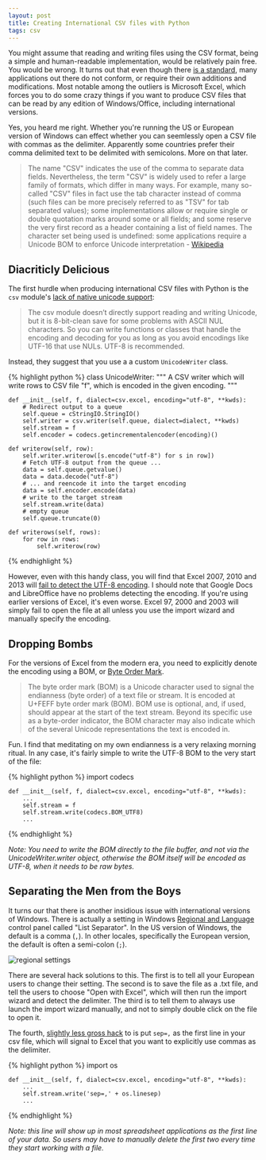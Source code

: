 ```yaml
---
layout: post
title: Creating International CSV files with Python
tags: csv
---
```


You might assume that reading and writing files using the CSV format, being a simple and human-readable implementation,
would be relatively pain free. You would be wrong. It turns out that even though there
[is a standard](http://tools.ietf.org/html/rfc4180), many applications out there do not conform, or require their own
additions and modifications. Most notable among the outliers is Microsoft Excel, which forces you to do some crazy things
if you want to produce CSV files that can be read by any edition of Windows/Office, including international versions.

Yes, you heard me right. Whether you're running the US or European version of Windows can effect whether you can
seemlessly open a CSV file with commas as the delimiter. Apparently some countries prefer their comma delimited text
to be delimited with semicolons. More on that later.

> The name "CSV" indicates the use of the comma to separate data fields. Nevertheless, the term "CSV" is widely used
to refer a large family of formats, which differ in many ways. For example, many so-called "CSV" files in fact use
the tab character instead of comma (such files can be more precisely referred to as "TSV" for tab separated values);
some implementations allow or require single or double quotation marks around some or all fields; and some reserve
the very first record as a header containing a list of field names. The character set being used is undefined:
some applications require a Unicode BOM to enforce Unicode interpretation - [Wikipedia](http://en.wikipedia.org/wiki/Comma-separated_values#Lack_of_a_standard)


## Diacriticly Delicious

The first hurdle when producing international CSV files with Python is the `csv` module's
[lack of native unicode support](https://docs.python.org/2/library/csv.html):

>The csv module doesn’t directly support reading and writing Unicode, but it is 8-bit-clean save for some problems
with ASCII NUL characters. So you can write functions or classes that handle the encoding and decoding for you as
long as you avoid encodings like UTF-16 that use NULs. UTF-8 is recommended.

Instead, they suggest that you use a a custom `UnicodeWriter` class.

{% highlight python %}
class UnicodeWriter:
    """
    A CSV writer which will write rows to CSV file "f",
    which is encoded in the given encoding.
    """

    def __init__(self, f, dialect=csv.excel, encoding="utf-8", **kwds):
        # Redirect output to a queue
        self.queue = cStringIO.StringIO()
        self.writer = csv.writer(self.queue, dialect=dialect, **kwds)
        self.stream = f
        self.encoder = codecs.getincrementalencoder(encoding)()

    def writerow(self, row):
        self.writer.writerow([s.encode("utf-8") for s in row])
        # Fetch UTF-8 output from the queue ...
        data = self.queue.getvalue()
        data = data.decode("utf-8")
        # ... and reencode it into the target encoding
        data = self.encoder.encode(data)
        # write to the target stream
        self.stream.write(data)
        # empty queue
        self.queue.truncate(0)

    def writerows(self, rows):
        for row in rows:
            self.writerow(row)
{% endhighlight %}

However, even with this handy class, you will find that Excel 2007, 2010 and 2013 will
[fail to detect the UTF-8 encoding](http://stackoverflow.com/questions/155097/microsoft-excel-mangles-diacritics-in-csv-files#answer-155176).
I should note that Google Docs and LibreOffice have no problems detecting the encoding. If you're using earlier versions
of Excel, it's even worse. Excel 97, 2000 and 2003 will simply fail to open the file at all unless you use the import
wizard and manually specify the encoding.

## Dropping Bombs

For the versions of Excel from the modern era, you need to explicitly denote the encoding using a BOM, or
[Byte Order Mark](http://en.wikipedia.org/wiki/Byte_order_mark).

>The byte order mark (BOM) is a Unicode character used to signal the endianness (byte order) of a text file or stream.
It is encoded at U+FEFF byte order mark (BOM). BOM use is optional, and, if used, should appear at the start of the
text stream. Beyond its specific use as a byte-order indicator, the BOM character may also indicate which of the
several Unicode representations the text is encoded in.

Fun. I find that meditating on my own endianness is a very relaxing morning ritual. In any case, it's fairly simple to
write the UTF-8 BOM to the very start of the file:

{% highlight python %}
    import codecs


    def __init__(self, f, dialect=csv.excel, encoding="utf-8", **kwds):
        ...
        self.stream = f
        self.stream.write(codecs.BOM_UTF8)
        ...
{% endhighlight %}

*Note: You need to write the BOM directly to the file buffer, and not via the UnicodeWriter.writer object, otherwise
the BOM itself will be encoded as UTF-8, when it needs to be raw bytes.*


## Separating the Men from the Boys

It turns our that there is another insidious issue with international versions of Windows. There is actually a setting
in Windows [Regional and Language](http://hotware.wordpress.com/2009/12/16/trouble-with-opening-csv-files-with-excel-the-comma-and-semicolon-issue-in-excel-due-to-regional-settings-for-europe/)
control panel called "List Separator". In the US version of Windows, the default is a comma (`,`). In other locales,
specifically the European version, the default is often a semi-colon (`;`).

![regional settings](/blog/images/regional.png)

There are several hack solutions to this. The first is to tell all your European users to change their setting. The second
is to save the file as a .txt file, and tell the users to choose "Open with Excel", which will then run the import wizard
and detect the delimiter. The third is to tell them to always use launch the import wizard manually, and not to simply
double click on the file to open it.

The fourth, [slightly less gross hack](http://superuser.com/questions/180964/how-to-open-semicolon-delimited-csv-files-in-us-version-of-excel#answer-420025)
to is put `sep=,` as the first line in your csv file, which will signal to Excel that you want to explicitly use commas as
the delimiter.

{% highlight python %}
    import os


    def __init__(self, f, dialect=csv.excel, encoding="utf-8", **kwds):
        ...
        self.stream.write('sep=,' + os.linesep)
        ...
{% endhighlight %}

*Note: this line will show up in most spreadsheet applications as the first line of your data. So users may have to
manually delete the first two every time they start working with a file.*
